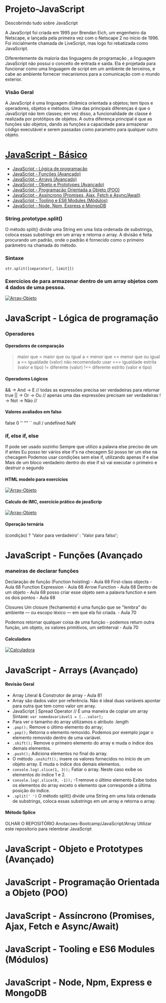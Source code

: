 # Projeto-JavaScript
Descobrindo tudo sobre JavaScript

A JavaScript foi criada em 1995 por Brendan Eich, um engenheiro da Netscape, e lançada pela primeira vez com o Netscape 2 no início de 1996. Foi inicialmente chamada de LiveScript, mas logo foi rebatizada como JavaScript.

Diferentemente da maioria das linguagens de programação , a linguagem JavaScript não possui o conceito de entrada e saída. Ela é projetada para funcionar como uma linguagem de script em um ambiente de terceiros, e cabe ao ambiente fornecer mecanismos para a comunicação com o mundo exterior. 

### Visão Geral

A JavaScript é uma linguagem dinâmica orientada a objetos; tem tipos e operadores, objetos e métodos. Uma das principais diferenças é que o JavaScript não tem classes; em vez disso, a funcionalidade de classe é realizada por protótipos de objetos. A outra diferença principal é que as funções são objetos, dando as funções a capacidade para armazenar código executável e serem passadas como parametro para qualquer outro objeto.



# [JavaScript - Básico](#javascript---básico)

- [JavaScript - Lógica de programação](#javascript---lógica-de-programação)
- [JavaScript - Funções (Avançado)](#javascript---funções-avançado)
- [JavaScript - Arrays (Avançado)](#javascript---arrays-avançado)
- [JavaScript - Objeto e Prototypes (Avançado)](#javascript---objeto-e-prototypes-avançado)
- [JavaScript - Programação Orientada a Objeto (POO)](#javascript---programação-orientada-a-objeto-poo)
- [JavaScript - Assíncrono (Promises, Ajax, Fetch e Async/Await)](#javascript---assíncrono-promises-ajax-fetch-e-asyncawait)
- [JavaScript - Tooling e ES6 Modules (Módulos)](#javascript---tooling-e-es6-modules-módulos)
- [JavaScript - Node, Npm, Express e MongoDB](#javascript---node-npm-express-e-mongodb)






### String.prototype.split()
O método split() divide uma String em uma lista ordenada de substrings, coloca essas substrings em um array e retorna o array. A divisão é feita procurando um padrão, onde o padrão é fornecido como o primeiro parâmetro na chamada do método.

### Sintaxe
`str.split([separator[, limit]])`

### Exercícios de para armazenar dentro de um array objetos com 4 dados de uma pessoa. 
<a target="_blank" rel="noopener noreferrer" href="https://github.com/HeberSilverio/Projeto-JavaScript/blob/main/exercicios/Exe-func-array-objetos/GifHTML.gif">
    <img src="https://github.com/HeberSilverio/Projeto-JavaScript/blob/main/exercicios/Exe-func-array-objetos/GifHTML.gif" alt="Array-Objeto" style="max-width: 50%;">
</a> </br>

# JavaScript - Lógica de programação

### Operadores
#### Operadores de comparação
> maior que
>= maior que ou igual a
< menor que
<= menor que ou igual a
== igualdade (valor) não recomendado usar
=== igualdade estrita (valor e tipo)
!= diferente (valor)
!== diferente estrito (valor e tipo)

#### Operadores Lógicos
&& -> And -> E // todas as expressões precisa ser verdadeiras para retornar true
|| -> Or -> Ou // apenas uma das expressões precisam ser verdadeiras
! -> Not -> Não //
 
#### Valores avaliados em falso
false
0
'' "" ``
null / undefined
NaN

### if, else if, else
If pode ser usado sozinho
Sempre que utilizo a palavra else preciso de um if antes
Eu posso ter vários else if's na checagem
Só posso ter um else na checagem
Podemos usar condições sem else if, utilizando apenas if e else
Mais de um bloco verdadeiro dentro do else if só vai executar o primeiro e destruir o segundo

#### HTML modelo para exercícios
<a target="_blank" rel="noopener noreferrer" href="https://github.com/HeberSilverio/Projeto-JavaScript/blob/main/modelo/assets/img/GifModelo.gif">
    <img src="https://github.com/HeberSilverio/Projeto-JavaScript/blob/main/modelo/assets/img/GifModelo.gif" alt="Array-Objeto" style="max-width: 40%;">
</a> </br>

#### Calculo de IMC, exercício prático de javaScrip
<a target="_blank" rel="noopener noreferrer" href="https://github.com/HeberSilverio/Projeto-JavaScript/blob/main/exercicios/TabelaIMC/assets/img/gifTabelaImc.gif">
    <img src="https://github.com/HeberSilverio/Projeto-JavaScript/blob/main/exercicios/TabelaIMC/assets/img/gifTabelaImc.gif" alt="Array-Objeto" style="max-width: 60%;">
</a> </br>

#### Operação ternária
(condição) ? 'Valor para verdadeiro' : 'Valor para falso';

# JavaScript - Funções (Avançado

### maneiras de declarar funções
Declaração de função (Function hoisting) - Aula 68
First-class objects - Aula 68
Function Expression - Aula 68
Arrow Function - Aula 68
Dentro de um objeto - Aula 68
posso criar esse objeto sem a palavra function e sem os dois pontos - Aula 68

Closures
Um closure (fechamento) é uma função que se "lembra" do ambiente — ou escopo léxico — em que ela foi criada.  - Aula 70

Podemos retornar qualquer coisa de uma função - podemos return outra função, um objeto, os valores primitivos, um setInterval   - Aula 70

#### Calculadora
<a target="_blank" rel="noopener noreferrer" href="https://github.com/HeberSilverio/Projeto-JavaScript/blob/main/exercicios/calculadora/assets/img/GifCalculadora.gif">
    <img src="https://github.com/HeberSilverio/Projeto-JavaScript/blob/main/exercicios/calculadora/assets/img/GifCalculadora.gif" alt="Calculadora" style="max-width: 60%;">
</a> </br>

# JavaScript - Arrays (Avançado)

#### Revisão Geral
- Array Literal & Construtor de array - Aula 81
- Array são dados valor por referência. Não é ideal duas variáveis apontar para outra que tem como valor um array.
- JavaScript | Spread Operator // É uma maneira de copiar um array
Sintaxe:
`var nomedavariável1 = [...valor];`
-  Para ver o tamanho do array utilizamos o atributo .length
- `.pop();` Remove o último elemento do array;
- `.pop();` Retorna o elemento removido. Podemos por exemplo jogar o elemento removido dentro de uma variável.
- `.shift();` Remove o primeiro elemento do array e muda o índice dos demais elementos.
- `.push();` Adiciona elementos no final do array.
- O método `.unshift();` insere os valores fornecidos no início de um objeto array. E muda o índice dos demais elementos.
- `console.log(.slice(1, 3));` Fatiar o array. Neste caso exibe os elementos do índice 1 e 2.
- `console.log(.slice(0, -1));` -1 remove o último elemento Exibe todos os elementos do array exceto o elemento que corresponde a última posição do índice.
- `.split(' ')` O método split() divide uma String em uma lista ordenada de substrings, coloca essas substrings em um array e retorna o array.
#### Método Splice

OLHAR O REPOSITÓRIO Anotacoes-Bootcamp/JavaScript/Array
Utilizar este repositorio para relembrar JavaScript

# JavaScript - Objeto e Prototypes (Avançado)
# JavaScript - Programação Orientada a Objeto (POO)
# JavaScript - Assíncrono (Promises, Ajax, Fetch e Async/Await)
# JavaScript - Tooling e ES6 Modules (Módulos)
# JavaScript - Node, Npm, Express e MongoDB

